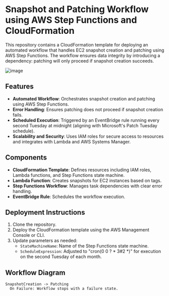 # Snapshot and Patching Workflow using AWS Step Functions and CloudFormation

This repository contains a CloudFormation template for deploying an automated workflow that handles EC2 snapshot creation and patching using AWS Step Functions. The workflow ensures data integrity by introducing a dependency: patching will only proceed if snapshot creation succeeds.

![image](https://github.com/user-attachments/assets/40fa1c2d-c183-4121-a51f-c9d4a6e20da5)


## Features

- **Automated Workflow**: Orchestrates snapshot creation and patching using AWS Step Functions.
- **Error Handling**: Ensures patching does not proceed if snapshot creation fails.
- **Scheduled Execution**: Triggered by an EventBridge rule running every second Tuesday at midnight (aligning with Microsoft's Patch Tuesday schedule).
- **Scalability and Security**: Uses IAM roles for secure access to resources and integrates with Lambda and AWS Systems Manager.

## Components

- **CloudFormation Template**: Defines resources including IAM roles, Lambda functions, and Step Functions state machine.
- **Lambda Function**: Creates snapshots for EC2 instances based on tags.
- **Step Functions Workflow**: Manages task dependencies with clear error handling.
- **EventBridge Rule**: Schedules the workflow execution.

## Deployment Instructions

1. Clone the repository.
2. Deploy the CloudFormation template using the AWS Management Console or CLI.
3. Update parameters as needed:
   - `StateMachineName`: Name of the Step Functions state machine.
   - `ScheduleExpression`: Adjusted to "cron(0 0 ? * 3#2 *)" for execution on the second Tuesday of each month.

## Workflow Diagram

```text
SnapshotCreation -> Patching
  On Failure: Workflow stops with a failure state.
